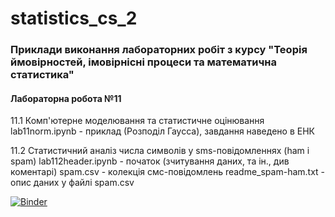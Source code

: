 # statistics_cs_2

### Приклади виконання лабораторних робіт з курсу "Теорія ймовірностей, імовірнісні процеси та математична статистика"


#### Лабораторна робота №11

11.1 Комп'ютерне моделювання та статистичне оцінювання  
lab11norm.ipynb - приклад (Розподіл Гаусса), завдання наведено в ЕНК  

11.2 Статистичний аналіз числа символів у sms-повідомленнях (ham і spam)
lab112header.ipynb - початок (зчитування даних, та ін., див коментарі)
spam.csv - колекція смс-повідомлень
readme_spam-ham.txt - опис даних у файлі spam.csv


[![Binder](https://mybinder.org/badge_logo.svg)](https://mybinder.org/v2/gh/pypelix/statistics_cs_2/master) 

